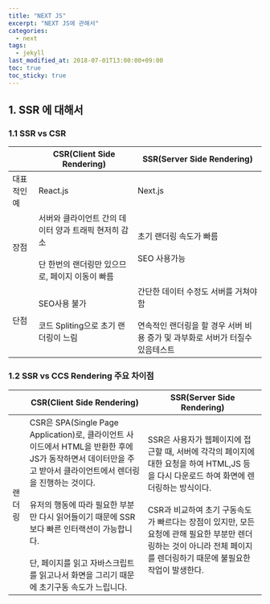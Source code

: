 ```yaml
---
title: "NEXT JS"
excerpt: "NEXT JS에 관해서"
categories:
  - next
tags:
  - jekyll
last_modified_at: 2018-07-01T13:00:00+09:00
toc: true
toc_sticky: true
---
```


## 1. SSR 에 대해서

### 1.1 SSR vs CSR

|             | CSR(Client Side Rendering)                                                                                     | SSR(Server Side Rendering)                                                                                                  |
| ----------- | -------------------------------------------------------------------------------------------------------------- | --------------------------------------------------------------------------------------------------------------------------- |
| 대표적인 예 | React.js                                                                                                       | Next.js                                                                                                                     |
| 장점        | 서버와 클라이언트 간의 데이터 양과 트래픽 현저히 감소 <br><br> 단 한번의 랜더링만 있으므로, 페이지 이동이 빠름 | 초기 랜더링 속도가 빠름 <br><br> SEO 사용가능                                                                               |
| 단점        | SEO사용 불가 <br><br> 코드 Spliting으로 초기 랜더링이 느림                                                     | 간단한 데이터 수정도 서버를 거쳐야함 <br><br> 연속적인 랜더링을 할 경우 서버 비용 증가 및 과부화로 서버가 터질수 있음테스트 |

### 1.2 SSR vs CCS Rendering 주요 차이점

|        | CSR(Client Side Rendering)                                                                                                                                                                                                                                                                                                                                           | SSR(Server Side Rendering)                                                                                                                                                                                                                                                                                              |
| ------ | -------------------------------------------------------------------------------------------------------------------------------------------------------------------------------------------------------------------------------------------------------------------------------------------------------------------------------------------------------------------- | ----------------------------------------------------------------------------------------------------------------------------------------------------------------------------------------------------------------------------------------------------------------------------------------------------------------------- |
| 랜더링 | CSR은 SPA(Single Page Application)로, 클라이언트 사이드에서 HTML을 반환한 후에 JS가 동작하면서 데이터만을 주고 받아서 클라이언트에서 렌더링을 진행하는 것이다. <br><br>유저의 행동에 따라 필요한 부분만 다시 읽어들이기 때문에 SSR보다 빠른 인터랙션이 가능합니다. <br><br> 단, 페이지를 읽고 자바스크립트를 읽고나서 화면을 그리기 때문에 초기구동 속도가 느립니다. | SSR은 사용자가 웹페이지에 접근할 때, 서버에 각각의 페이지에 대한 요청을 하여 HTML,JS 등을 다시 다운로드 하여 화면에 렌더링하는 방식이다. <br><br>CSR과 비교하여 초기 구동속도가 빠르다는 장점이 있지만, 모든 요청에 관해 필요한 부분만 렌더링하는 것이 아니라 전체 페이지를 렌더링하기 때문에 불필요한 작업이 발생한다. |
